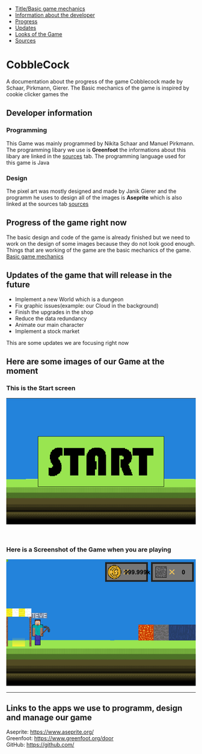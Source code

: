 <a name="title"></a>

- [Title/Basic game mechanics](#title)
- [Information about the developer](#information)
- [Progress](#progress)
- [Updates](#futurePlans)
- [Looks of the Game](#images)
- [Sources](#sources)

# CobbleCock 
A documentation about the progress of the game Cobblecock made by Schaar, Pirkmann, Gierer. The Basic mechanics of the game is inspired by cookie clicker games the 


<a name="information"></a>
## Developer information
### Programming
This Game was mainly programmed by Nikita Schaar and Manuel Pirkmann. The programming libary we use is **Greenfoot** the informations about this libary are linked in the [sources](#sources) tab. The programming language used for this game is Java  


### Design
The pixel art was mostly designed and made by Janik Gierer and the programm he uses to design all of the images is **Aseprite** which is also linked at the sources tab [sources](#sources)




<a name="progress"></a>
## Progress of the game right now
The basic design and code of the game is already finished but we need to work on the design of some images because they do not look good enough. Things that are working of the game are the basic mechanics of the game. [Basic game mechanics](#title#)

 

<a name="futurePlans"></a>
## Updates of the game that will release in the future
- Implement a new World which is a dungeon 
- Fix graphic issues(example: our Cloud in the background)
- Finish the upgrades in the shop
- Reduce the data redundancy
- Animate our main character
- Implement a stock market

This are some updates we are focusing right now 


<a name="images"></a>
## Here are some images of our Game at the moment <br>

### This is the Start screen
![Screenshot of the temporary start screen.](/images/GitHub_Doc/StartScreen.png)

<br>

### Here is a Screenshot of the Game when you are playing

![Screenshot of the gameplay.](/images/GitHub_Doc/Gameplay.png)

***


<a name="sources"></a>
## Links to the apps we use to programm, design and manage our game

Aseprite: https://www.aseprite.org/<br>
Greenfoot: https://www.greenfoot.org/door<br> 
GitHub: https://github.com/<br>






